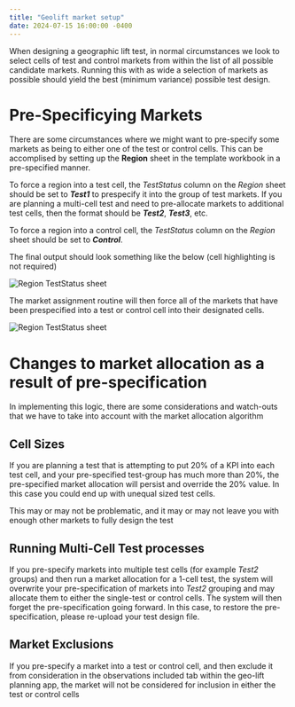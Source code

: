 ```yaml
---
title: "Geolift market setup"
date: 2024-07-15 16:00:00 -0400
---
```


When designing a geographic lift test, in normal circumstances we look to select cells of test and control markets from within the list of all possible candidate markets. Running this with as wide a selection of markets as possible should yield the best (minimum variance) possible test design.

# Pre-Specificying Markets

There are some circumstances where we might want to pre-specify some markets as being to either one of the test or control cells. This can be accomplised by setting up the **Region** sheet in the template workbook in a pre-specified manner.

To force a region into a test cell, the _TestStatus_ column on the *Region* sheet should be set to **_Test1_** to prespecify it into the group of test markets. If you are planning a multi-cell test and need to pre-allocate markets to additional test cells, then the format should be **_Test2_**, **_Test3_**, etc. 

To force a region into a control cell, the _TestStatus_ column on the *Region* sheet should be set to **_Control_**.

The final output should look something like the below (cell highlighting is not required)

![Region TestStatus sheet]({{site.url}}{{site.baseurl}}/images/lift_planning/lift_planning_market_preassign.jpg)

The market assignment routine will then force all of the markets that have been prespecified into a test or control cell into their designated cells.

![Region TestStatus sheet]({{site.url}}{{site.baseurl}}/images/lift_planning/lift_planning_market_preassign_results.jpg)

# Changes to market allocation as a result of pre-specification

In implementing this logic, there are some considerations and watch-outs that we have to take into account with the market allocation algorithm

## Cell Sizes

If you are planning a test that is attempting to put 20% of a KPI into each test cell, and your pre-specified test-group has much more than 20%, the pre-specified market allocation will persist and override the 20% value. In this case you could end up with unequal sized test cells.

This may or may not be problematic, and it may or may not leave you with enough other markets to fully design the test

## Running Multi-Cell Test processes

If you pre-specify markets into multiple test cells (for example _Test2_ groups) and then run a market allocation for a 1-cell test, the system will overwrite your pre-specification of markets into _Test2_ grouping and may allocate them to either the single-test or control cells. The system will then forget the pre-specification going forward. In this case, to restore the pre-specification, please re-upload your test design file.

## Market Exclusions

If you pre-specify a market into a test or control cell, and then exclude it from consideration in the observations included tab within the geo-lift planning app, the market will not be considered for inclusion in either the test or control cells